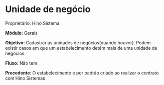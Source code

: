 # Unidade de negócio

Proprietário: Hino Sistema

**Módulo:** Gerais

**Objetivo:** Cadastrar as unidades de negócios(quando houver). Podem existir casos em que um estabelecimento detém mais de uma unidade de negócios.

**Fluxo:** Não tem

**Precedente**: O estabelecimento é por padrão criado ao realizar o contrato com Hino Sistemas